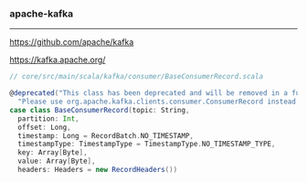 ### apache-kafka
---
https://github.com/apache/kafka

https://kafka.apache.org/

```scala
// core/src/main/scala/kafka/consumer/BaseConsumerRecord.scala

@deprecated("This class has been deprecated and will be removed in a future in a future release. " +
  "Please use org.apache.kafka.clients.consumer.ConsumerRecord instead.", "0.11.0.0")
case class BaseConsumerRecord(topic: String,
  partition: Int,
  offset: Long,
  timestamp: Long = RecordBatch.NO_TIMESTAMP,
  timestampType: TimestampType = TimestampType.NO_TIMESTAMP_TYPE,
  key: Array[Byte],
  value: Array[Byte],
  headers: Headers = new RecordHeaders())

```

```
```

```
```


